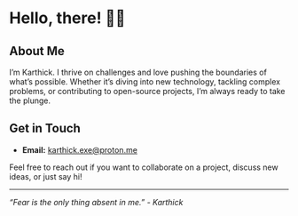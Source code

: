 # Hello, there! 👋🏻 

## About Me

I’m Karthick. I thrive on challenges and love pushing the boundaries of what’s possible. Whether it’s diving into new technology, tackling complex problems, or contributing to open-source projects, I’m always ready to take the plunge.
<!---
## Skills & Technologies

- **Languages:**  SQL
- **Tools:**  Oracle Data Integrator, OBIEE, Power BI

## Projects

Here are a few projects that showcase my skills and fearless approach:

- **Project Name:** A brief description of what this project does and why it's awesome.
- **Another Project:** Another brief description highlighting the key features and technologies used.
--->
## Get in Touch

- **Email:** karthick.exe@proton.me

Feel free to reach out if you want to collaborate on a project, discuss new ideas, or just say hi!

---

_“Fear is the only thing absent in me.” - Karthick_
